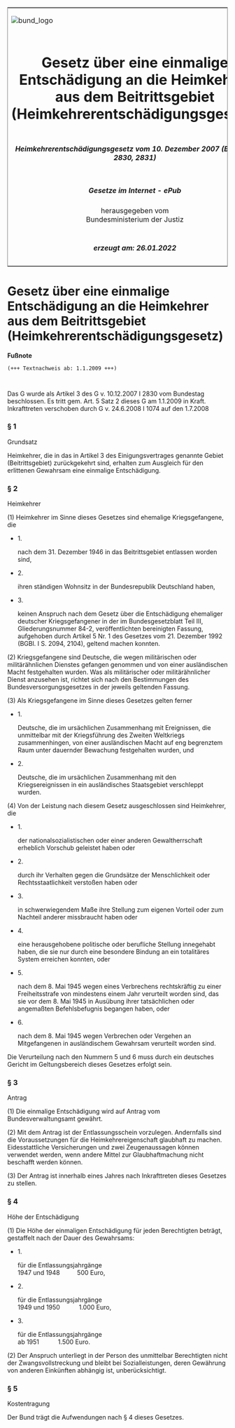 <span id="DECKBLATT.html"></span>

<table border="0" frame="border" width="100%">

<tr valign="top">

<td align="left">

![bund\_logo](BfJ_2021_Web_de_de.gif)

</td>

<td align="right">

 

</td>

</tr>

<tr align="center" valign="middle">

<td colspan="2">

# Gesetz über eine einmalige Entschädigung an die Heimkehrer aus dem Beitrittsgebiet (Heimkehrerentschädigungsgesetz)

</td>

</tr>

<tr align="center" valign="middle">

<td colspan="2">

##### Heimkehrerentschädigungsgesetz vom 10. Dezember 2007 (BGBl. I S. 2830, 2831)

</td>

</tr>

<tr align="center" valign="middle">

<td colspan="2">

  
  

##### Gesetze im Internet - ePub  
  
herausgegeben vom  
Bundesministerium der Justiz

</td>

</tr>

<tr align="center" valign="bottom">

<td colspan="2">

  
  

##### erzeugt am: 26.01.2022

</td>

</tr>

</table>

<span id="BJNR283100007.html"></span>

# Gesetz über eine einmalige Entschädigung an die Heimkehrer aus dem Beitrittsgebiet (Heimkehrerentschädigungsgesetz)

<div>

  
**Fußnote**

<div class="jnhtml">

<div>

<div class="jurAbsatz">

  

``` 
(+++ Textnachweis ab: 1.1.2009 +++)

 
```

Das G wurde als Artikel 3 des G v. 10.12.2007 I 2830 vom Bundestag
beschlossen. Es tritt gem. Art. 5 Satz 2 dieses G am 1.1.2009 in Kraft.
Inkrafttreten verschoben durch G v. 24.6.2008 I 1074 auf den 1.7.2008

</div>

</div>

</div>

</div>

<span id="BJNR283100007BJNE000100000.html"></span>

### § 1  
Grundsatz

<div>

<div class="jnhtml">

<div>

<div class="jurAbsatz">

Heimkehrer, die in das in Artikel 3 des Einigungsvertrages genannte
Gebiet (Beitrittsgebiet) zurückgekehrt sind, erhalten zum Ausgleich für
den erlittenen Gewahrsam eine einmalige Entschädigung.

</div>

</div>

</div>

</div>

<span id="BJNR283100007BJNE000200000.html"></span>

### § 2  
Heimkehrer

<div>

<div class="jnhtml">

<div>

<div class="jurAbsatz">

(1) Heimkehrer im Sinne dieses Gesetzes sind ehemalige Kriegsgefangene,
die

  - 1\.
    
    <div>
    
    nach dem 31. Dezember 1946 in das Beitrittsgebiet entlassen worden
    sind,
    
    </div>

  - 2\.
    
    <div>
    
    ihren ständigen Wohnsitz in der Bundesrepublik Deutschland haben,
    
    </div>

  - 3\.
    
    <div>
    
    keinen Anspruch nach dem Gesetz über die Entschädigung ehemaliger
    deutscher Kriegsgefangener in der im Bundesgesetzblatt Teil III,
    Gliederungsnummer 84-2, veröffentlichten bereinigten Fassung,
    aufgehoben durch Artikel 5 Nr. 1 des Gesetzes vom 21. Dezember 1992
    (BGBl. I S. 2094, 2104), geltend machen konnten.
    
    </div>

</div>

<div class="jurAbsatz">

(2) Kriegsgefangene sind Deutsche, die wegen militärischen oder
militärähnlichen Dienstes gefangen genommen und von einer
ausländischen Macht festgehalten wurden. Was als militärischer oder
militärähnlicher Dienst anzusehen ist, richtet sich nach den
Bestimmungen des Bundesversorgungsgesetzes in der jeweils geltenden
Fassung.

</div>

<div class="jurAbsatz">

(3) Als Kriegsgefangene im Sinne dieses Gesetzes gelten ferner

  - 1\.
    
    <div>
    
    Deutsche, die im ursächlichen Zusammenhang mit Ereignissen, die
    unmittelbar mit der Kriegsführung des Zweiten Weltkriegs
    zusammenhingen, von einer ausländischen Macht auf eng begrenztem
    Raum unter dauernder Bewachung festgehalten wurden, und
    
    </div>

  - 2\.
    
    <div>
    
    Deutsche, die im ursächlichen Zusammenhang mit den Kriegsereignissen
    in ein ausländisches Staatsgebiet verschleppt wurden.
    
    </div>

</div>

<div class="jurAbsatz">

(4) Von der Leistung nach diesem Gesetz ausgeschlossen sind Heimkehrer,
die

  - 1\.
    
    <div>
    
    der nationalsozialistischen oder einer anderen Gewaltherrschaft
    erheblich Vorschub geleistet haben oder
    
    </div>

  - 2\.
    
    <div>
    
    durch ihr Verhalten gegen die Grundsätze der Menschlichkeit oder
    Rechtsstaatlichkeit verstoßen haben oder
    
    </div>

  - 3\.
    
    <div>
    
    in schwerwiegendem Maße ihre Stellung zum eigenen Vorteil oder zum
    Nachteil anderer missbraucht haben oder
    
    </div>

  - 4\.
    
    <div>
    
    eine herausgehobene politische oder berufliche Stellung innegehabt
    haben, die sie nur durch eine besondere Bindung an ein totalitäres
    System erreichen konnten, oder
    
    </div>

  - 5\.
    
    <div>
    
    nach dem 8. Mai 1945 wegen eines Verbrechens rechtskräftig zu einer
    Freiheitsstrafe von mindestens einem Jahr verurteilt worden sind,
    das sie vor dem 8. Mai 1945 in Ausübung ihrer tatsächlichen oder
    angemaßten Befehlsbefugnis begangen haben, oder
    
    </div>

  - 6\.
    
    <div>
    
    nach dem 8. Mai 1945 wegen Verbrechen oder Vergehen an Mitgefangenen
    in ausländischem Gewahrsam verurteilt worden sind.
    
    </div>

Die Verurteilung nach den Nummern 5 und 6 muss durch ein deutsches
Gericht im Geltungsbereich dieses Gesetzes erfolgt sein.

</div>

</div>

</div>

</div>

<span id="BJNR283100007BJNE000300000.html"></span>

### § 3  
Antrag

<div>

<div class="jnhtml">

<div>

<div class="jurAbsatz">

(1) Die einmalige Entschädigung wird auf Antrag vom Bundesverwaltungsamt
gewährt.

</div>

<div class="jurAbsatz">

(2) Mit dem Antrag ist der Entlassungsschein vorzulegen. Andernfalls
sind die Voraussetzungen für die Heimkehrereigenschaft glaubhaft zu
machen. Eidesstattliche Versicherungen und zwei Zeugenaussagen können
verwendet werden, wenn andere Mittel zur Glaubhaftmachung nicht
beschafft werden können.

</div>

<div class="jurAbsatz">

(3) Der Antrag ist innerhalb eines Jahres nach Inkrafttreten dieses
Gesetzes zu stellen.

</div>

</div>

</div>

</div>

<span id="BJNR283100007BJNE000400000.html"></span>

### § 4  
Höhe der Entschädigung

<div>

<div class="jnhtml">

<div>

<div class="jurAbsatz">

(1) Die Höhe der einmaligen Entschädigung für jeden Berechtigten
beträgt, gestaffelt nach der Dauer des Gewahrsams:

  - 1\.
    
    <div style="">
    
    für die Entlassungsjahrgänge  
    1947 und 1948          500 Euro,
    
    </div>

  - 2\.
    
    <div style="">
    
    für die Entlassungsjahrgänge  
    1949 und 1950           1.000 Euro,
    
    </div>

  - 3\.
    
    <div style="">
    
    für die Entlassungsjahrgänge  
    ab 1951           1.500 Euro.
    
    </div>

</div>

<div class="jurAbsatz">

(2) Der Anspruch unterliegt in der Person des unmittelbar Berechtigten
nicht der Zwangsvollstreckung und bleibt bei Sozialleistungen, deren
Gewährung von anderen Einkünften abhängig ist, unberücksichtigt.

</div>

</div>

</div>

</div>

<span id="BJNR283100007BJNE000500000.html"></span>

### § 5  
Kostentragung

<div>

<div class="jnhtml">

<div>

<div class="jurAbsatz">

Der Bund trägt die Aufwendungen nach § 4 dieses Gesetzes.

</div>

</div>

</div>

</div>
